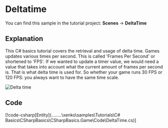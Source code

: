 # Deltatime
You can find this sample in the tutorial project: **Scenes** ->  **DeltaTime** 

## Explanation
This C# basics tutorial covers the retrieval and usage of delta time. Games updates various times per second. This is called 'Frames Per Second' or shortened to 'FPS'. If we wanted to update a timer value, we would need a value that takes into account what the current amount of frames per second is. That is what delta time is used for. So whether your game runs 30 FPS or 120 FPS: you always want to have the same time scale.

![Delta time](media/deltatime.png)

## Code
[!code-csharp[Entity](..\..\..\..\xenko\samples\Tutorials\C# Basics\CSharpBasics\CSharpBasics.Game\Code\DeltaTime.cs)]
